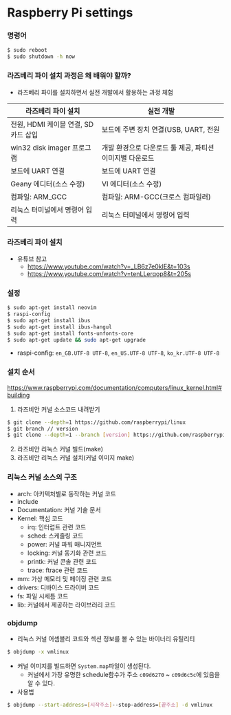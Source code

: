 # Raspberry Pi settings

### 명령어
```bash
$ sudo reboot
$ sudo shutdown -h now
```
### 라즈베리 파이 설치 과정은 왜 배워야 할까?
- 라즈베리 파이를 설치하면서 실전 개발에서 활용하는 과정 체험

| 라즈베리 파이 설치                  | 실전 개발                                                |
|-------------------------------------|----------------------------------------------------------|
| 전원, HDMI 케이블 연결, SD카드 삽입 | 보드에 주변 장치 연결(USB, UART, 전원                    |
| win32 disk imager 프로그램          | 개발 환경으로 다운로드 툴 제공, 파티션 이미지별 다운로드 |
| 보드에 UART 연결                    | 보드에 UART 연결                                         |
| Geany 에디터(소스 수정)             | VI 에디터(소스 수정)                                     |
| 컴파일: ARM_GCC                     | 컴파일: ARM-GCC(크로스 컴파일러)                         |
| 리눅스 터미널에서 명령어 입력       | 리눅스 터미널에서 명령어 입력                            |

### 라즈베리 파이 설치
- 유튜브 참고
	- https://www.youtube.com/watch?v=_LB6z7e0kIE&t=103s
	- https://www.youtube.com/watch?v=tenLLerqop8&t=205s

### 설정
```bash
$ sudo apt-get install neovim
$ raspi-config	
$ sudo apt-get install ibus
$ sudo apt-get install ibus-hangul
$ sudo apt-get install fonts-unfonts-core
$ sudo apt-get update && sudo apt-get upgrade
```
- raspi-config: `en_GB.UTF-8 UTF-8`, `en_US.UTF-8 UTF-8`, `ko_kr.UTF-8 UTF-8`

### 설치 순서
https://www.raspberrypi.com/documentation/computers/linux_kernel.html#building
1. 라즈비안 커널 소스코드 내려받기
```bash
$ git clone --depth=1 https://github.com/raspberrypi/linux
$ git branch // version
$ git clone --depth=1 --branch [version] https://github.com/raspberrypi/linux
```
2. 라즈비안 리눅스 커널 빌드(make)
3. 라즈비안 리눅스 커널 설치(커널 이미지 make)

### 리눅스 커널 소스의 구조
- arch: 아키텍처별로 동작하는 커널 코드
- include
- Documentation: 커널 기술 문서
- Kernel: 핵심 코드
	- irq: 인터럽트 관련 코드
	- sched: 스케줄링 코드
	- power: 커널 파워 매니지먼트 
	- locking: 커널 동기화 관련 코드
	- printk: 커널 콘솔 관련 코드
	- trace: ftrace 관련 코드
- mm: 가상 메모리 및 페이징 관련 코드
- drivers: 디바이스 드라이버 코드
- fs: 파일 시세틈 코드
- lib: 커널에서 제공하는 라이브러리 코드

### objdump
- 리눅스 커널 어셈블리 코드와 섹션 정보를 볼 수 있는 바이너리 유틸리티
```bash
$ objdump -x vmlinux
```
- 커널 이미지를 빌드하면 `System.map`파일이 생성된다.
	- 커널에서 가장 유명한 schedule함수가 주소 `c09d6270` ~ `c09d6c5c`에 있음을 알 수 있다.
- 사용법
```bash
$ objdump --start-address=[시작주소]--stop-address=[끝주소] -d vmlinux
```
